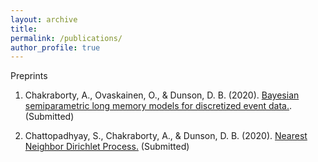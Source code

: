 ```yaml
---
layout: archive
title: 
permalink: /publications/
author_profile: true
---
```

Preprints

1. Chakraborty, A., Ovaskainen, O., & Dunson, D. B. (2020). [Bayesian semiparametric long memory models for discretized event data.](https://arxiv.org/abs/2004.08309). (Submitted) 

2. Chattopadhyay, S., Chakraborty, A., & Dunson, D. B. (2020). [Nearest Neighbor Dirichlet Process.](https://arxiv.org/abs/2003.07953) (Submitted)
